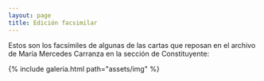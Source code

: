 ```yaml
---
layout: page
title: Edición facsimilar
---
```

Estos son los facsímiles de algunas de las cartas que reposan en el archivo de María Mercedes Carranza en la sección de Constituyente:

{% include galeria.html path="assets/img" %}